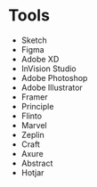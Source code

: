 # Tools
* Sketch
* Figma
* Adobe XD
* InVision Studio
* Adobe Photoshop
* Adobe Illustrator
* Framer
* Principle
* Flinto
* Marvel
* Zeplin
* Craft
* Axure
* Abstract
* Hotjar